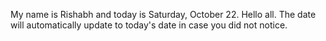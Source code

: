 My name is Rishabh and today is Saturday, October 22. Hello all. The date will automatically update to today's date in case you did not notice.
